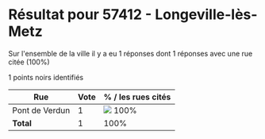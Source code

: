 # Résultat pour 57412 - Longeville-lès-Metz

Sur l'ensemble de la ville il y a eu 1 réponses dont 1 réponses avec une rue citée (100%)

1 points noirs identifiés

| Rue | Vote | % / les rues cités|
|-----|------|-------------------|
| Pont de Verdun | 1 | <img src="../../img/bar_100.gif" />&nbsp;100%|
| **Total** | 1 | 100%|
